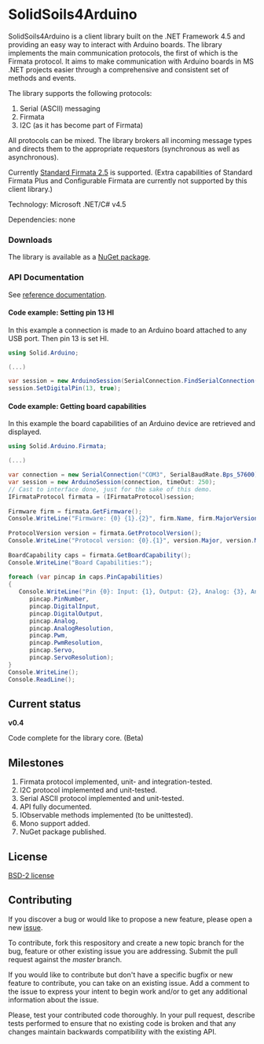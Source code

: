 # SolidSoils4Arduino

SolidSoils4Arduino is a client library built on the .NET Framework 4.5 and providing an easy way to interact with Arduino boards.
The library implements the main communication protocols, the first of which is the Firmata protocol.
It aims to make communication with Arduino boards in MS .NET projects easier
through a comprehensive and consistent set of methods and events.

The library supports the following protocols:

1. Serial (ASCII) messaging
2. Firmata
3. I2C (as it has become part of Firmata)

All protocols can be mixed. The library brokers all incoming message types
and directs them to the appropriate requestors (synchronous as well as asynchronous).

Currently [Standard Firmata 2.5](https://github.com/firmata/protocol/blob/master/protocol.md) is supported.
(Extra capabilities of Standard Firmata Plus and Configurable Firmata are currently not supported by this client library.)

Technology: Microsoft .NET/C# v4.5

Dependencies: none

### Downloads

The library is available as a [NuGet package](https://www.nuget.org/packages/SolidSoils.Arduino.Client/#).

### API Documentation

See [reference documentation](https://solidsoils.github.io/Arduino/index.html).

#### Code example: Setting pin 13 HI

In this example a connection is made to an Arduino board attached to any USB port. Then pin 13 is set HI.

```csharp
using Solid.Arduino;

(...)

var session = new ArduinoSession(SerialConnection.FindSerialConnection());
session.SetDigitalPin(13, true);
```

#### Code example: Getting board capabilities

In this example the board capabilities of an Arduino device are retrieved and displayed.

```csharp
using Solid.Arduino.Firmata;

(...)

var connection = new SerialConnection("COM3", SerialBaudRate.Bps_57600);
var session = new ArduinoSession(connection, timeOut: 250);
// Cast to interface done, just for the sake of this demo.
IFirmataProtocol firmata = (IFirmataProtocol)session;
	
Firmware firm = firmata.GetFirmware();
Console.WriteLine("Firmware: {0} {1}.{2}", firm.Name, firm.MajorVersion, firm.MinorVersion);
	
ProtocolVersion version = firmata.GetProtocolVersion();
Console.WriteLine("Protocol version: {0}.{1}", version.Major, version.Minor);
	
BoardCapability caps = firmata.GetBoardCapability();
Console.WriteLine("Board Capabilities:");
	
foreach (var pincap in caps.PinCapabilities)
{
   Console.WriteLine("Pin {0}: Input: {1}, Output: {2}, Analog: {3}, Analog-Res: {4}, PWM: {5}, PWM-Res: {6}, Servo: {7}, Servo-Res: {8}",
      pincap.PinNumber,
      pincap.DigitalInput,
      pincap.DigitalOutput,
      pincap.Analog,
      pincap.AnalogResolution,
      pincap.Pwm,
      pincap.PwmResolution,
      pincap.Servo,
      pincap.ServoResolution);
}
Console.WriteLine();
Console.ReadLine();
```

## Current status

**v0.4**

Code complete for the library core. (Beta)

## Milestones

1. Firmata protocol implemented, unit- and integration-tested.
2. I2C protocol implemented and unit-tested.
3. Serial ASCII protocol implemented and unit-tested.
4. API fully documented.
5. IObservable methods implemented (to be unittested).
6. Mono support added.
7. NuGet package published.

## License
[BSD-2 license](https://github.com/SolidSoils/Arduino/blob/master/LICENSE.md)

## Contributing
If you discover a bug or would like to propose a new feature,
please open a new [issue](https://github.com/solidsoils/arduino/issues?sort=created&state=open).

To contribute, fork this respository and create a new topic branch for the bug,
feature or other existing issue you are addressing. Submit the pull request against the *master* branch.

If you would like to contribute but don't have a specific bugfix or new feature to contribute,
you can take on an existing issue. Add a comment to
the issue to express your intent to begin work and/or to get any additional information about the issue.

Please, test your contributed code thoroughly. In your pull request, describe tests performed to ensure 
that no existing code is broken and that any changes maintain backwards compatibility with the existing API.

